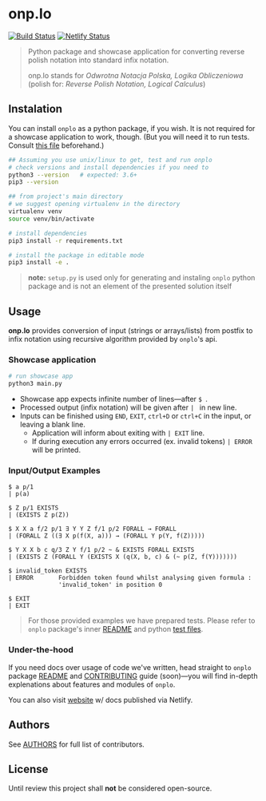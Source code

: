 # onp.lo

[![Build Status][travis]](https://travis-ci.com/konrad-szychowiak/onp.lo)
[![Netlify Status][netlify]](https://app.netlify.com/sites/suspicious-davinci-935db7/deploys)

> Python package and showcase application for converting
> reverse polish notation into standard infix notation.
>
> onp.lo stands for _Odwrotna Notacja Polska, Logika Obliczeniowa_
> (polish for: _Reverse Polish Notation, Logical Calculus_)

## Instalation

You can install `onplo` as a python package, if you wish.
It is not required for a showcase application to work, though.
(But you will need it to run tests. Consult [this file][readme] beforehand.)

```sh
## Assuming you use unix/linux to get, test and run onplo
# check versions and install dependencies if you need to
python3 --version   # expected: 3.6+
pip3 --version

## from project's main directory
# we suggest opening virtualenv in the directory
virtualenv venv
source venv/bin/activate

# install dependencies
pip3 install -r requirements.txt

# install the package in editable mode
pip3 install -e .
```

> **note:** `setup.py` is used only for generating and instaling `onplo`
> python package and is not an element of the presented solution itself

## Usage

**onp.lo** provides conversion of input (strings or arrays/lists)
from postfix to infix notation
using recursive algorithm provided by `onplo`'s api.

### Showcase application

```sh
# run showcase app
python3 main.py
```

- Showcase app expects infinite number of lines—after <code>\$&nbsp;</code>.
- Processed output (infix notation) will be given after <code>|&nbsp;</code>
  in new line.
- Inputs can be finished using `END`, `EXIT`, `ctrl+D` or `ctrl+C` in the input, or leaving a blank line.
  - Application will inform about exiting with `| EXIT` line.
  - If during execution any errors occurred (ex. invalid tokens) `| ERROR` will be printed.

### Input/Output Examples

```
$ a p/1
| p(a)

$ Z p/1 EXISTS
| (EXISTS Z p(Z))

$ X X a f/2 p/1 ∃ Y Y Z f/1 p/2 FORALL → FORALL
| (FORALL Z ((∃ X p(f(X, a))) → (FORALL Y p(Y, f(Z)))))

$ Y X X b c q/3 Z Y f/1 p/2 ~ & EXISTS FORALL EXISTS
| (EXISTS Z (FORALL Y (EXISTS X (q(X, b, c) & (~ p(Z, f(Y)))))))

$ invalid_token EXISTS
| ERROR       Forbidden token found whilst analysing given formula :
              'invalid_token' in position 0

$ EXIT
| EXIT
```

> For those provided examples we have prepared tests.
> Please refer to `onplo` package's inner [README]
> and python [test files](./tests/api_test.py).

### Under-the-hood

If you need docs over usage of code we've written,
head straight to `onplo` package [README]
and [CONTRIBUTING] guide (soon)—you will find in-depth explenations
about features and modules of `onplo`.

You can also visit [website] w/ docs published via Netlify.

## Authors

See [AUTHORS] for full list of contributors.

## License

Until review this project shall **not** be considered open-source.

<!-- links -->

[travis]: https://travis-ci.com/konrad-szychowiak/onp.lo.svg?token=t4TxLZpjW4GqaJpJnsTe&branch=develop
[netlify]: https://img.shields.io/netlify/7155677d-8a01-4613-ba7a-b42ad987710a?label=docs&logo=netlify&logoColor=white
[website]: https://suspicious-davinci-935db7.netlify.com/
[authors]: ./AUTHORS.md
[readme]: ./onplo/README.md
[contributing]: ./CONTRIBUTING.md
